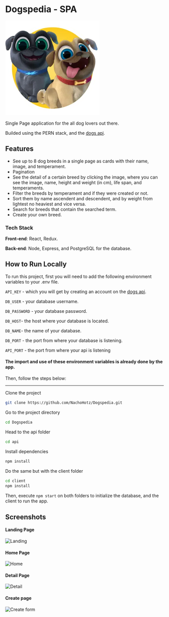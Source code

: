 # Dogspedia - SPA

![Logo](https://raw.githubusercontent.com/NachoHotz/Dogspedia/main/dog.png)

Single Page application for the all dog lovers out there.

Builded using the PERN stack, and the [dogs api](https://thedogapi.com).

## Features

- See up to 8 dog breeds in a single page as cards with their name, image, and temperament.
- Pagination
- See the detail of a certain breed by clicking the image, where you can see the image, name, height and weight (in cm), life span, and temperaments.
- Filter the breeds by temperament and if they were created or not.
- Sort them by name ascendent and descendent, and by weight from lightest no heaviest and vice versa.
- Search for breeds that contain the searched term.
- Create your own breed.

### Tech Stack

**Front-end**: React, Redux.

**Back-end**: Node, Express, and PostgreSQL for the database.

## How to Run Locally

To run this project, first you will need to add the following environment variables to your .env file.

`API_KEY` - which you will get by creating an account on the [dogs api](https://thedogapi.com).

`DB_USER` - your database username.

`DB_PASSWORD` - your database password.

`DB_HOST`- the host where your database is located.

`DB_NAME`- the name of your database.

`DB_PORT` - the port from where your database is listening.

`API_PORT` - the port from where your api is listening

#### The import and use of these environment variables is already done by the app.

Then, follow the steps below:

---
Clone the project

```bash
git clone https://github.com/NachoHotz/Dogspedia.git
```

Go to the project directory

```bash
cd Dogspedia
```

Head to the api folder

```bash
cd api
```

Install dependencies

```bash
npm install
```

Do the same but with the client folder

```bash
cd client
npm install
```

Then, execute `npm start` on both folders to initialize the database, and the client to run the app.

## Screenshots

#### Landing Page

![Landing](https://user-images.githubusercontent.com/72778896/132437674-45b0dd69-d5b8-436f-9b2f-3761f49c549e.jpg)

#### Home Page

![Home](https://user-images.githubusercontent.com/72778896/132437689-275649f2-250c-4abb-9caf-5c5987bca08e.jpg)

#### Detail Page

![Detail](https://user-images.githubusercontent.com/72778896/132437708-c86c8b62-caf0-4867-8a60-85e655b5786e.jpg)

#### Create page

![Create form](https://user-images.githubusercontent.com/72778896/132437721-da688eb4-c627-4d07-bba2-d73aae4e1e67.jpg)
